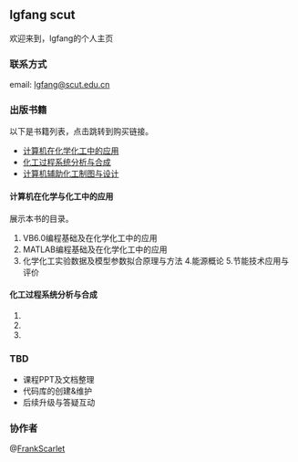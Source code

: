 ## lgfang scut

欢迎来到，lgfang的个人主页

### 联系方式

email: lgfang@scut.edu.cn


### 出版书籍

以下是书籍列表，点击跳转到购买链接。
- [计算机在化学化工中的应用](https://item.jd.com/12198507.html)
- [化工过程系统分析与合成](https://item.jd.com/11334831.html)
- [计算机辅助化工制图与设计](https://item.jd.com/10281011.html)

#### 计算机在化学与化工中的应用

展示本书的目录。
1. VB6.0编程基础及在化学化工中的应用
2. MATLAB编程基础及在化学化工中的应用
3. 化学化工实验数据及模型参数拟合原理与方法
4.能源概论
5.节能技术应用与评价

#### 化工过程系统分析与合成

1. 
2. 
3. 

### TBD
- 课程PPT及文档整理
- 代码库的创建&维护
- 后续升级与答疑互动

### 协作者

@[FrankScarlet](https://github.com/FrankScarlet)
